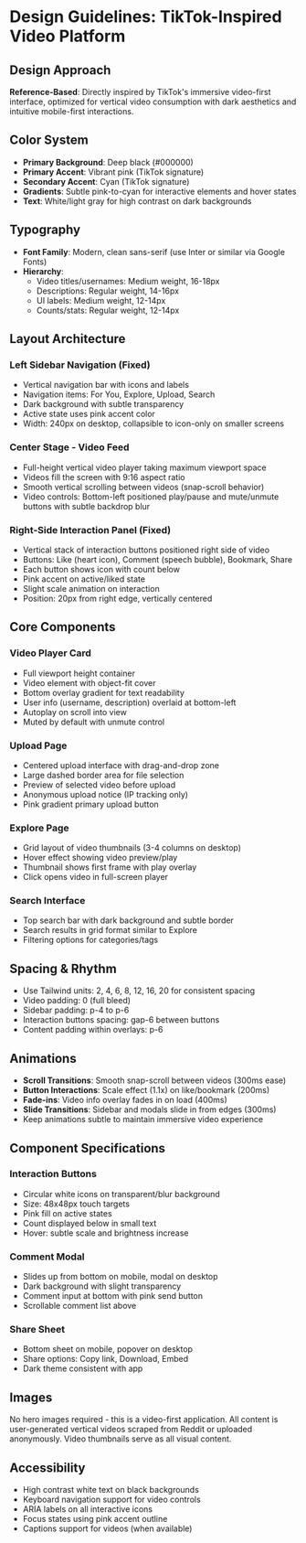 # Design Guidelines: TikTok-Inspired Video Platform

## Design Approach
**Reference-Based**: Directly inspired by TikTok's immersive video-first interface, optimized for vertical video consumption with dark aesthetics and intuitive mobile-first interactions.

## Color System
- **Primary Background**: Deep black (#000000)
- **Primary Accent**: Vibrant pink (TikTok signature)
- **Secondary Accent**: Cyan (TikTok signature)
- **Gradients**: Subtle pink-to-cyan for interactive elements and hover states
- **Text**: White/light gray for high contrast on dark backgrounds

## Typography
- **Font Family**: Modern, clean sans-serif (use Inter or similar via Google Fonts)
- **Hierarchy**: 
  - Video titles/usernames: Medium weight, 16-18px
  - Descriptions: Regular weight, 14-16px
  - UI labels: Medium weight, 12-14px
  - Counts/stats: Regular weight, 12-14px

## Layout Architecture

### Left Sidebar Navigation (Fixed)
- Vertical navigation bar with icons and labels
- Navigation items: For You, Explore, Upload, Search
- Dark background with subtle transparency
- Active state uses pink accent color
- Width: 240px on desktop, collapsible to icon-only on smaller screens

### Center Stage - Video Feed
- Full-height vertical video player taking maximum viewport space
- Videos fill the screen with 9:16 aspect ratio
- Smooth vertical scrolling between videos (snap-scroll behavior)
- Video controls: Bottom-left positioned play/pause and mute/unmute buttons with subtle backdrop blur

### Right-Side Interaction Panel (Fixed)
- Vertical stack of interaction buttons positioned right side of video
- Buttons: Like (heart icon), Comment (speech bubble), Bookmark, Share
- Each button shows icon with count below
- Pink accent on active/liked state
- Slight scale animation on interaction
- Position: 20px from right edge, vertically centered

## Core Components

### Video Player Card
- Full viewport height container
- Video element with object-fit cover
- Bottom overlay gradient for text readability
- User info (username, description) overlaid at bottom-left
- Autoplay on scroll into view
- Muted by default with unmute control

### Upload Page
- Centered upload interface with drag-and-drop zone
- Large dashed border area for file selection
- Preview of selected video before upload
- Anonymous upload notice (IP tracking only)
- Pink gradient primary upload button

### Explore Page
- Grid layout of video thumbnails (3-4 columns on desktop)
- Hover effect showing video preview/play
- Thumbnail shows first frame with play overlay
- Click opens video in full-screen player

### Search Interface
- Top search bar with dark background and subtle border
- Search results in grid format similar to Explore
- Filtering options for categories/tags

## Spacing & Rhythm
- Use Tailwind units: 2, 4, 6, 8, 12, 16, 20 for consistent spacing
- Video padding: 0 (full bleed)
- Sidebar padding: p-4 to p-6
- Interaction buttons spacing: gap-6 between buttons
- Content padding within overlays: p-6

## Animations
- **Scroll Transitions**: Smooth snap-scroll between videos (300ms ease)
- **Button Interactions**: Scale effect (1.1x) on like/bookmark (200ms)
- **Fade-ins**: Video info overlay fades in on load (400ms)
- **Slide Transitions**: Sidebar and modals slide in from edges (300ms)
- Keep animations subtle to maintain immersive video experience

## Component Specifications

### Interaction Buttons
- Circular white icons on transparent/blur background
- Size: 48x48px touch targets
- Pink fill on active states
- Count displayed below in small text
- Hover: subtle scale and brightness increase

### Comment Modal
- Slides up from bottom on mobile, modal on desktop
- Dark background with slight transparency
- Comment input at bottom with pink send button
- Scrollable comment list above

### Share Sheet
- Bottom sheet on mobile, popover on desktop
- Share options: Copy link, Download, Embed
- Dark theme consistent with app

## Images
No hero images required - this is a video-first application. All content is user-generated vertical videos scraped from Reddit or uploaded anonymously. Video thumbnails serve as all visual content.

## Accessibility
- High contrast white text on black backgrounds
- Keyboard navigation support for video controls
- ARIA labels on all interactive icons
- Focus states using pink accent outline
- Captions support for videos (when available)